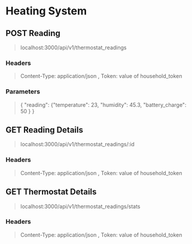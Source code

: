 # Heating System

## POST Reading
> localhost:3000/api/v1/thermostat_readings
### Headers
> Content-Type:	application/json , Token:	value of household_token
### Parameters
> { "reading": {"temperature": 23, "humidity": 45.3, "battery_charge": 50 } }
  

## GET Reading Details
> localhost:3000/api/v1/thermostat_readings/:id
### Headers
> Content-Type:	application/json , Token:	value of household_token



## GET Thermostat Details
> localhost:3000/api/v1/thermostat_readings/stats
### Headers
> Content-Type:	application/json , Token:	value of household_token
